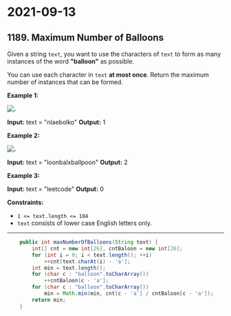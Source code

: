 # 2021-09-13

## 1189. Maximum Number of Balloons

Given a string `text`, you want to use the characters of `text` to form as many instances of the word **"balloon"** as possible.

You can use each character in `text` **at most once**. Return the maximum number of instances that can be formed.

**Example 1:**

**![.](https://assets.leetcode.com/uploads/2019/09/05/1536_ex1_upd.JPG)**

**Input:** text = "nlaebolko"
**Output:** 1

**Example 2:**

**![.](https://assets.leetcode.com/uploads/2019/09/05/1536_ex2_upd.JPG)**

**Input:** text = "loonbalxballpoon"
**Output:** 2

**Example 3:**

**Input:** text = "leetcode"
**Output:** 0

**Constraints:**

- `1 <= text.length <= 104`
- `text` consists of lower case English letters only.

---

```java
    public int maxNumberOfBalloons(String text) {
        int[] cnt = new int[26], cntBaloon = new int[26];
        for (int i = 0; i < text.length(); ++i)
            ++cnt[text.charAt(i) - 'a'];
        int min = text.length();
        for (char c : "balloon".toCharArray())
            ++cntBaloon[c - 'a'];
        for (char c : "balloon".toCharArray())
            min = Math.min(min, cnt[c - 'a'] / cntBaloon[c - 'a']);
        return min;
    }
```
